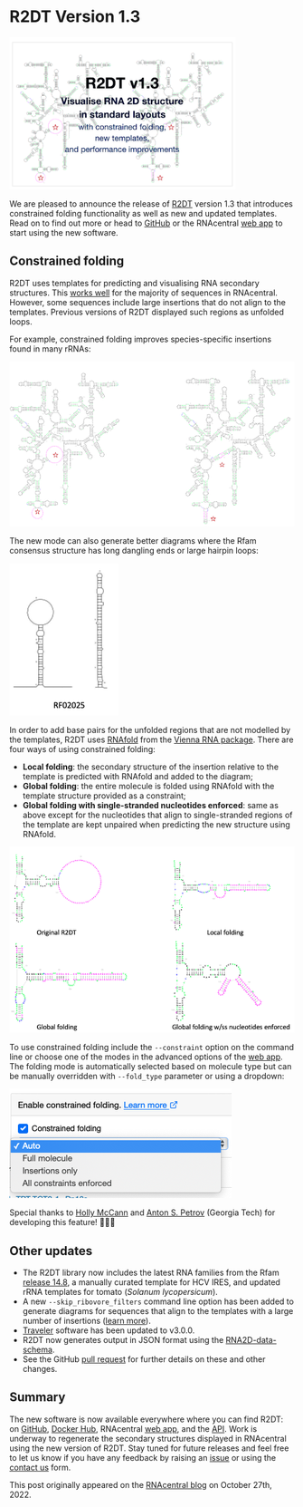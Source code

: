 # R2DT Version 1.3

![Release 1.3 cover image](../images/release-1.3/cover-image.png)

We are pleased to announce the release of [R2DT](https://rnacentral.org/r2dt) version 1.3 that introduces constrained folding functionality as well as new and updated templates. Read on to find out more or head to [GitHub](https://github.com/RNAcentral/R2DT) or the RNAcentral [web app](https://rnacentral.org/r2dt) to start using the new software.

## Constrained folding

R2DT uses templates for predicting and visualising RNA secondary structures. This [works well](https://www.nature.com/articles/s41467-021-23555-5) for the majority of sequences in RNAcentral. However, some sequences include large insertions that do not align to the templates. Previous versions of R2DT displayed such regions as unfolded loops.

For example, constrained folding improves species-specific insertions found in many rRNAs:

![rRNA with constrained folding](../images/release-1.3/constrained-folding-before-after.png)

The new mode can also generate better diagrams where the Rfam consensus structure has long dangling ends or large hairpin loops:

![microRNA with dangling ends](../images/release-1.3/constrained-folding-microrna.png)

In order to add base pairs for the unfolded regions that are not modelled by the templates, R2DT uses [RNAfold](http://rna.tbi.univie.ac.at/cgi-bin/RNAWebSuite/RNAfold.cgi) from the [Vienna RNA package](https://www.tbi.univie.ac.at/RNA/). There are four ways of using constrained folding:

- **Local folding**: the secondary structure of the insertion relative to the template is predicted with RNAfold and added to the diagram;
- **Global folding**: the entire molecule is folded using RNAfold with the template structure provided as a constraint;
- **Global folding with single-stranded nucleotides enforced**: same as above except for the nucleotides that align to single-stranded regions of the template are kept unpaired when predicting the new structure using RNAfold.

![constrained folding modes](../images/release-1.3/constrained-folding-modes.png)

To use constrained folding include the `--constraint` option on the command line or choose one of the modes in the advanced options of the [web app](https://rnacentral.org/r2dt). The folding mode is automatically selected based on molecule type but can be manually overridden with `--fold_type` parameter or using a dropdown:

![constrained folding dropdown](../images/release-1.3/constrained-folding-dropdown.png)

Special thanks to [Holly McCann](https://www.linkedin.com/in/holly-mccann-01963b169/) and [Anton S. Petrov](https://cool.gatech.edu/people/petrov-anton) (Georgia Tech) for developing this feature! 👏👏👏

## Other updates

- The R2DT library now includes the latest RNA families from the Rfam [release 14.8](https://xfam.wordpress.com/2022/05/30/rfam-release-14-8/), a manually curated template for HCV IRES, and updated rRNA templates for tomato (*Solanum lycopersicum*).
- A new `--skip_ribovore_filters` command line option has been added to generate diagrams for sequences that align to the templates with a large number of insertions ([learn more](https://github.com/RNAcentral/R2DT/issues/75)).
- [Traveler](https://www.ncbi.nlm.nih.gov/pmc/articles/PMC5688744/) software has been updated to v3.0.0.
- R2DT now generates output in JSON format using the [RNA2D-data-schema](https://github.com/LDWLab/RNA2D-data-schema).
- See the GitHub [pull request](https://github.com/RNAcentral/R2DT/pull/71) for further details on these and other changes.

## Summary

The new software is now available everywhere where you can find R2DT: on [GitHub](https://github.com/rnacentral/r2dt), [Docker Hub](https://hub.docker.com/r/rnacentral/r2dt), RNAcentral [web app](http://rnacentral.org/r2dt), and the [API](https://www.ebi.ac.uk/Tools/common/tools/help/index.html?tool=r2dt). Work is underway to regenerate the secondary structures displayed in RNAcentral using the new version of R2DT. Stay tuned for future releases and feel free to let us know if you have any feedback by raising an [issue](https://github.com/RNAcentral/R2DT/issues) or using the [contact us](https://rnacentral.org/contact) form.

This post originally appeared on the [RNAcentral blog](https://blog.rnacentral.org/2022/10/r2dt-version-13.html) on October 27th, 2022.
